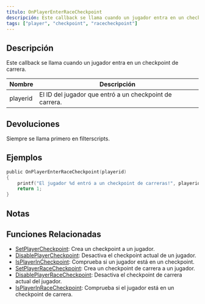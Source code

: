 ```yaml
---
título: OnPlayerEnterRaceCheckpoint
descripción: Este callback se llama cuando un jugador entra en un checkpoint de carrera.
tags: ["player", "checkpoint", "racecheckpoint"]
---
```


## Descripción

Este callback se llama cuando un jugador entra en un checkpoint de carrera.

| Nombre   | Descripción                                             |
| -------- | ------------------------------------------------------- |
| playerid | El ID del jugador que entró a un checkpoint de carrera. |

## Devoluciones

Siempre se llama primero en filterscripts.

## Ejemplos

```c
public OnPlayerEnterRaceCheckpoint(playerid)
{
    printf("El jugador %d entró a un checkpoint de carreras!", playerid);
    return 1;
}
```

## Notas

<TipNPCCallbacksES />

## Funciones Relacionadas

- [SetPlayerCheckpoint](../functions/SetPlayerCheckpoint): Crea un checkpoint a un jugador.
- [DisablePlayerCheckpoint](../functions/DisablePlayerCheckpoint): Desactiva el checkpoint actual de un jugador.
- [IsPlayerInCheckpoint](../functions/IsPlayerInCheckpoint): Comprueba si un jugador está en un checkpoint.
- [SetPlayerRaceCheckpoint](../functions/SetPlayerRaceCheckpoint): Crea un checkpoint de carrera a un jugador.
- [DisablePlayerRaceCheckpoint](../functions/DisablePlayerRaceCheckpoint): Desactiva el checkpoint de carrera actual del jugador.
- [IsPlayerInRaceCheckpoint](../functions/IsPlayerInRaceCheckpoint): Comprueba si el jugador está en un checkpoint de carrera.
